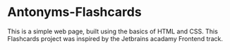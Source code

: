 # Antonyms-Flashcards
This is a simple web page, built using the basics of HTML and CSS. This Flashcards project was inspired by the Jetbrains acadamy Frontend track.
